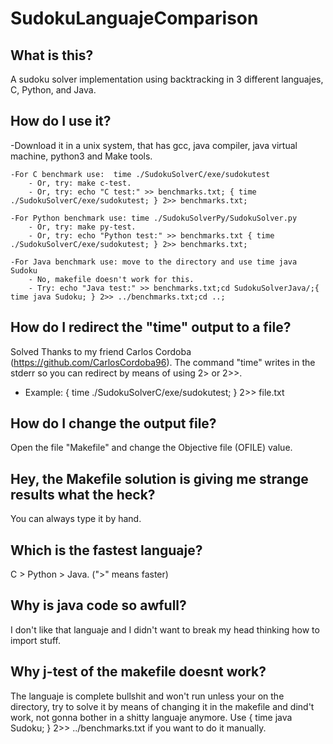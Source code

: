 # SudokuLanguajeComparison

## What is this?

A sudoku solver implementation using backtracking in 3 different languajes, C, Python, and Java.

## How do I use it?

-Download it in a unix system, that has gcc, java compiler, java virtual machine, python3 and Make tools.

    -For C benchmark use:  time ./SudokuSolverC/exe/sudokutest 
        - Or, try: make c-test.
        - Or, try: echo "C test:" >> benchmarks.txt; { time ./SudokuSolverC/exe/sudokutest; } 2>> benchmarks.txt;

    -For Python benchmark use: time ./SudokuSolverPy/SudokuSolver.py
        - Or, try: make py-test.
        - Or, try: echo "Python test:" >> benchmarks.txt { time ./SudokuSolverC/exe/sudokutest; } 2>> benchmarks.txt;
        
    -For Java benchmark use: move to the directory and use time java Sudoku
        - No, makefile doesn't work for this.
        - Try: echo "Java test:" >> benchmarks.txt;cd SudokuSolverJava/;{ time java Sudoku; } 2>> ../benchmarks.txt;cd ..;

## How do I redirect the "time" output to a file?

Solved Thanks to my friend Carlos Cordoba (https://github.com/CarlosCordoba96).
The command "time" writes in the stderr so you can redirect by means of using 2> or 2>>.
- Example: { time ./SudokuSolverC/exe/sudokutest; } 2>> file.txt

## How do I change the output file?

Open the file "Makefile" and change the Objective file (OFILE) value.

## Hey, the Makefile solution is giving me strange results what the heck?

You can always type it by hand.

## Which is the fastest languaje?

C > Python > Java. (">" means faster)

## Why is java code so awfull?

I don't like that languaje and I didn't want to break my head thinking how to import stuff.

## Why j-test of the makefile doesnt work?

The languaje is complete bullshit and won't run unless your on the directory, try to solve it by means of changing it in the makefile and dind't work, not gonna bother in a shitty languaje anymore. Use { time java Sudoku; } 2>> ../benchmarks.txt if you want to do it manually.


